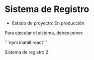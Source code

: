 <h1>Sistema de Registro</h1>

- Estado de proyecto: En producción

Para ejecutar el sistema, debes poner:

´´´npm inatall react´´´

Sistema de registro 2
